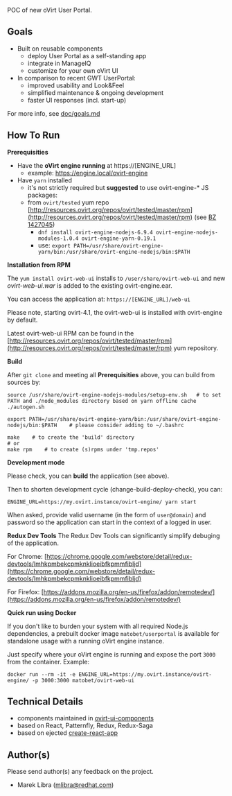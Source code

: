 POC of new oVirt User Portal.

## Goals
- Built on reusable components
    - deploy User Portal as a self-standing app
    - integrate in ManageIQ
    - customize for your own oVirt UI 
- In comparison to recent GWT UserPortal:
    - improved usability and Look&Feel
    - simplified maintenance & ongoing development
    - faster UI responses (incl. start-up)      

For more info, see [doc/goals.md](https://github.com/oVirt/ovirt-web-ui/blob/master/doc/goals.md)
 
## How To Run
**Prerequisities**

- Have the **oVirt engine running** at https://[ENGINE_URL]
    - example: https://engine.local/ovirt-engine 
- Have `yarn` installed
    - it's not strictly required but **suggested** to use ovirt-engine-\* JS packages:
    - from `ovirt/tested` yum repo [http://resources.ovirt.org/repos/ovirt/tested/master/rpm](http://resources.ovirt.org/repos/ovirt/tested/master/rpm) (see [BZ 1427045](https://bugzilla.redhat.com/show_bug.cgi?id=1427045))
        - `dnf install ovirt-engine-nodejs-6.9.4 ovirt-engine-nodejs-modules-1.0.4 ovirt-engine-yarn-0.19.1`
        - use: `export PATH=/usr/share/ovirt-engine-yarn/bin:/usr/share/ovirt-engine-nodejs/bin:$PATH`

**Installation from RPM**

The `yum install ovirt-web-ui` installs to `/user/share/ovirt-web-ui` and new *ovirt-web-ui.war* is added to the existing ovirt-engine.ear.

You can access the application at: `https://[ENGINE_URL]/web-ui`

Please note, starting ovirt-4.1, the ovirt-web-ui is installed with ovirt-engine by default.

Latest ovirt-web-ui RPM can be found in the [http://resources.ovirt.org/repos/ovirt/tested/master/rpm](http://resources.ovirt.org/repos/ovirt/tested/master/rpm) yum repository. 

**Build**

After `git clone` and meeting all **Prerequisities** above, you can build from sources by:

    source /usr/share/ovirt-engine-nodejs-modules/setup-env.sh   # to set PATH and ./node_modules directory based on yarn offline cache
    ./autogen.sh
    
    export PATH=/usr/share/ovirt-engine-yarn/bin:/usr/share/ovirt-engine-nodejs/bin:$PATH    # please consider adding to ~/.bashrc
    
    make    # to create the 'build' directory 
    # or
    make rpm    # to create (s)rpms under 'tmp.repos'

**Development mode**

Please check, you can **build** the application (see above).

Then to shorten development cycle (change-build-deploy-check), you can:

    ENGINE_URL=https://my.ovirt.instance/ovirt-engine/ yarn start

When asked, provide valid username (in the form of `user@domain`) and password so
the application can start in the context of a logged in user.

**Redux Dev Tools**
The Redux Dev Tools can significantly simplify debuging of the application.

For Chrome: [https://chrome.google.com/webstore/detail/redux-devtools/lmhkpmbekcpmknklioeibfkpmmfibljd](https://chrome.google.com/webstore/detail/redux-devtools/lmhkpmbekcpmknklioeibfkpmmfibljd)

For Firefox: [https://addons.mozilla.org/en-us/firefox/addon/remotedev/](https://addons.mozilla.org/en-us/firefox/addon/remotedev/)


**Quick run using Docker**

If you don't like to burden your system with all required Node.js dependencies,
a prebuilt docker image `matobet/userportal` is available for standalone usage with a running
oVirt engine instance.

Just specify where your oVirt engine is running and expose the port `3000` from the container. Example:

  `docker run --rm -it -e ENGINE_URL=https://my.ovirt.instance/ovirt-engine/ -p 3000:3000 matobet/ovirt-web-ui`


## Technical Details  
- components maintained in [ovirt-ui-components](https://github.com/matobet/ovirt-ui-components) 
- based on React, Patternfly, Redux, Redux-Saga
- based on ejected [create-react-app](https://facebook.github.io/react/blog/2016/07/22/create-apps-with-no-configuration.html)

## Author(s)
Please send author(s) any feedback on the project.

- Marek Libra (mlibra@redhat.com)

